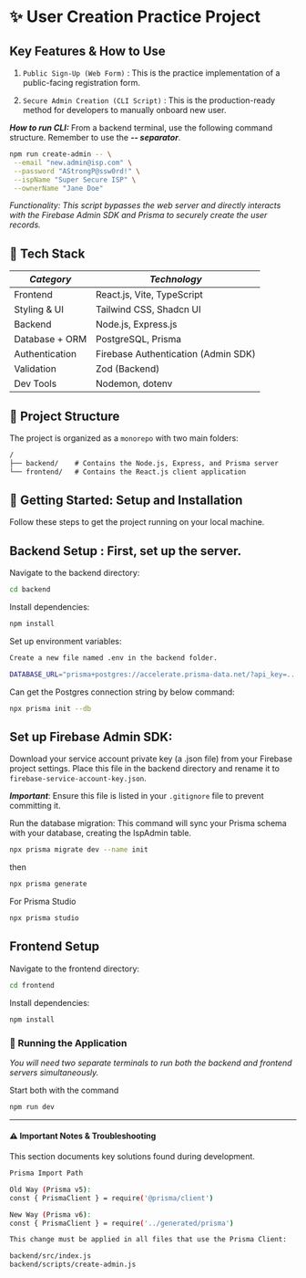 # ✨ User Creation Practice Project

## Key Features & How to Use

1. `Public Sign-Up (Web Form)` : This is the practice implementation of a public-facing registration form.

2. `Secure Admin Creation (CLI Script)` : This is the production-ready method for developers to manually onboard new user.

_**How to run CLI:**_ From a backend terminal, use the following command structure. Remember to use the **_-- separator_**.

```Bash
npm run create-admin -- \
 --email "new.admin@isp.com" \
 --password "AStrongP@ssw0rd!" \
 --ispName "Super Secure ISP" \
 --ownerName "Jane Doe"
```

_Functionality: This script bypasses the web server and directly interacts with the Firebase Admin SDK and Prisma to securely create the user records._

## 🚀 Tech Stack

| **_Category_** | **_Technology_**                    |
| -------------- | ----------------------------------- |
| Frontend       | React.js, Vite, TypeScript          |
| Styling & UI   | Tailwind CSS, Shadcn UI             |
| Backend        | Node.js, Express.js                 |
| Database + ORM | PostgreSQL, Prisma                  |
| Authentication | Firebase Authentication (Admin SDK) |
| Validation     | Zod (Backend)                       |
| Dev Tools      | Nodemon, dotenv                     |

## 📂 Project Structure

The project is organized as a `monorepo` with two main folders:

```txt
/
├── backend/    # Contains the Node.js, Express, and Prisma server
└── frontend/   # Contains the React.js client application
```

## 🔧 Getting Started: Setup and Installation

Follow these steps to get the project running on your local machine.

## Backend Setup : First, set up the server.

Navigate to the backend directory:

```Bash
cd backend
```

Install dependencies:

```Bash
npm install
```

Set up environment variables:

```Bash
Create a new file named .env in the backend folder.

DATABASE_URL="prisma+postgres://accelerate.prisma-data.net/?api_key=..."
```

Can get the Postgres connection string by below command:

```Bash
npx prisma init --db
```

## Set up Firebase Admin SDK:

Download your service account private key (a .json file) from your Firebase project settings.
Place this file in the backend directory and rename it to `firebase-service-account-key.json`.

**_Important_**: Ensure this file is listed in your `.gitignore` file to prevent committing it.

Run the database migration:
This command will sync your Prisma schema with your database, creating the IspAdmin table.

```Bash
npx prisma migrate dev --name init
```

then

```Bash
npx prisma generate
```

For Prisma Studio

```Bash
npx prisma studio
```

## Frontend Setup

Navigate to the frontend directory:

```Bash
cd frontend
```

Install dependencies:

```Bash
npm install
```

### 🏃 Running the Application

_You will need two separate terminals to run both the backend and frontend servers simultaneously._

Start both with the command

```bash
npm run dev
```

---

#### ⚠️ Important Notes & Troubleshooting

This section documents key solutions found during development.

```Bash
Prisma Import Path

Old Way (Prisma v5): 
const { PrismaClient } = require('@prisma/client')

New Way (Prisma v6): 
const { PrismaClient } = require('../generated/prisma')
```

```Bash
This change must be applied in all files that use the Prisma Client:

backend/src/index.js
backend/scripts/create-admin.js
```
